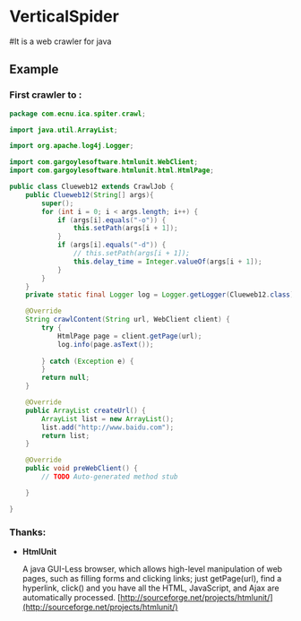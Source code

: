 VerticalSpider
==============

#It is a web crawler for java

## Example
### First crawler to :
```java
package com.ecnu.ica.spiter.crawl;

import java.util.ArrayList;

import org.apache.log4j.Logger;

import com.gargoylesoftware.htmlunit.WebClient;
import com.gargoylesoftware.htmlunit.html.HtmlPage;

public class Clueweb12 extends CrawlJob {
	public Clueweb12(String[] args){
		super();
		for (int i = 0; i < args.length; i++) {
			if (args[i].equals("-o")) {
				this.setPath(args[i + 1]);
			}
			if (args[i].equals("-d")) {
				// this.setPath(args[i + 1]);
				this.delay_time = Integer.valueOf(args[i + 1]);
			}
		}
	}
	private static final Logger log = Logger.getLogger(Clueweb12.class);

	@Override
	String crawlContent(String url, WebClient client) {
		try {
			HtmlPage page = client.getPage(url);
			log.info(page.asText());
			
		} catch (Exception e) {
		}
		return null;
	}

	@Override
	public ArrayList createUrl() {
		ArrayList list = new ArrayList();
		list.add("http://www.baidu.com");
		return list;
	}

	@Override
	public void preWebClient() {
		// TODO Auto-generated method stub

	}

}

```
### Thanks:
* **HtmlUnit**

	A java GUI-Less browser, which allows high-level manipulation of web pages, such as filling forms and clicking links; just getPage(url), find a hyperlink, click() and you have all the HTML, JavaScript, and Ajax are automatically processed.
	[http://sourceforge.net/projects/htmlunit/](http://sourceforge.net/projects/htmlunit/)
